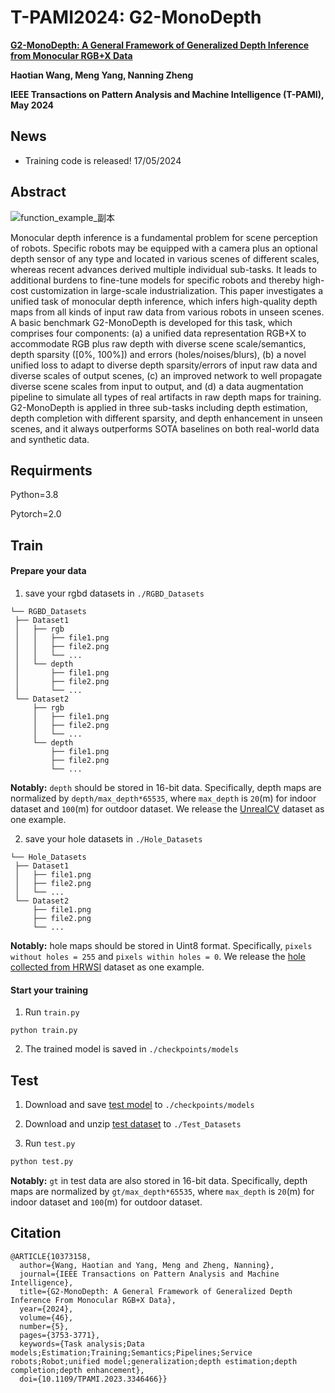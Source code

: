 # T-PAMI2024: G2-MonoDepth

**[G2-MonoDepth: A General Framework of Generalized Depth Inference from Monocular RGB+X Data](https://arxiv.org/abs/2310.15422)**

**Haotian Wang, Meng Yang, Nanning Zheng**

**IEEE Transactions on Pattern Analysis and Machine Intelligence (T-PAMI), May 2024**

## News

- Training code is released! 17/05/2024

## Abstract

![function_example_副本](https://github.com/Wang-xjtu/G2-MonoDepth/assets/56944916/97775fe9-e991-4e43-a90a-2a0a80e54aae)

Monocular depth inference is a fundamental problem for scene perception of robots. Specific robots may be equipped with a camera plus an optional depth sensor of any type and located in various scenes of different scales, whereas recent advances derived multiple individual sub-tasks. It leads to additional burdens to fine-tune models for specific robots and thereby high-cost customization in large-scale industrialization. This paper investigates a unified task of monocular depth inference, which infers high-quality depth maps from all kinds of input raw data from various robots in unseen scenes. A basic benchmark G2-MonoDepth is developed for this task, which comprises four components: (a) a unified data representation RGB+X to accommodate RGB plus raw depth with diverse scene scale/semantics, depth sparsity ([0%, 100%]) and errors (holes/noises/blurs), (b) a novel unified loss to adapt to diverse depth sparsity/errors of input raw data and diverse scales of output scenes, (c) an improved network to well propagate diverse scene scales from input to output, and (d) a data augmentation pipeline to simulate all types of real artifacts in raw depth maps for training. G2-MonoDepth is applied in three sub-tasks including depth estimation, depth completion with different sparsity, and depth enhancement in unseen scenes, and it always outperforms SOTA baselines on both real-world data and synthetic data.

## Requirments

Python=3.8

Pytorch=2.0

## Train

#### Prepare your data

1. save your rgbd datasets in `./RGBD_Datasets`

```
└── RGBD_Datasets
 ├── Dataset1
 │   ├── rgb
 │   │   ├── file1.png
 │   │   ├── file2.png
 │   │   └── ...
 │   └── depth
 │       ├── file1.png
 │       ├── file2.png
 │       └── ...
 └── Dataset2
     ├── rgb
     │   ├── file1.png
     │   ├── file2.png
     │   └── ...
     └── depth
         ├── file1.png
         ├── file2.png
         └── ...    
```

**Notably:** `depth` should be stored in 16-bit data. Specifically, depth maps are normalized by `depth/max_depth*65535`, where `max_depth` is `20`(m) for indoor dataset and `100`(m) for outdoor dataset. We release the [UnrealCV](https://drive.google.com/file/d/1svV_j8IwjH1fcF4iDtAAh4MRw0Ig00X-/view?usp=drive_link) dataset as one example.

2. save your hole datasets in `./Hole_Datasets`

```
└── Hole_Datasets
 ├── Dataset1
 │   ├── file1.png
 │   ├── file2.png
 │   └── ...
 └── Dataset2
     ├── file1.png
     ├── file2.png
     └── ...
```

**Notably:** hole maps should be stored in Uint8 format. Specifically, `pixels without holes = 255` and `pixels within holes = 0`. We release the [hole collected from HRWSI](https://drive.google.com/file/d/1iKJEWgd36ebEVbG-01_gDipYuCCs7ZQZ/view?usp=drive_link) dataset as one example.

#### Start your training

1. Run `train.py`

```
python train.py
```

2. The trained model is saved in `./checkpoints/models`

## Test

1. Download and save [test model](https://drive.google.com/file/d/1Cp0tRkQE0AAtvtMQcYVnb-cOj9J4CWdZ/view?usp=drive_link) to `./checkpoints/models`

2. Download and unzip [test dataset](https://drive.google.com/file/d/1rIkCjvSGQd4b-haedEkLkd7pbJM5hiel/view?usp=drive_link) to `./Test_Datasets`

3. Run `test.py`

```python
python test.py
```

**Notably:** `gt` in test data are also stored in 16-bit data. Specifically, depth maps are normalized by `gt/max_depth*65535`, where `max_depth` is `20`(m) for indoor dataset and `100`(m) for outdoor dataset.

## Citation

```
@ARTICLE{10373158,
  author={Wang, Haotian and Yang, Meng and Zheng, Nanning},
  journal={IEEE Transactions on Pattern Analysis and Machine Intelligence}, 
  title={G2-MonoDepth: A General Framework of Generalized Depth Inference From Monocular RGB+X Data}, 
  year={2024},
  volume={46},
  number={5},
  pages={3753-3771},
  keywords={Task analysis;Data models;Estimation;Training;Semantics;Pipelines;Service robots;Robot;unified model;generalization;depth estimation;depth completion;depth enhancement},
  doi={10.1109/TPAMI.2023.3346466}}
```
